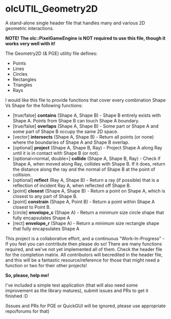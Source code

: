 # olcUTIL_Geometry2D
A stand-alone single header file that handles many and various 2D geometric interactions.

**NOTE! The olc::PixelGameEngine is NOT required to use this file, though it works very well with it!**

The Geometry2D (& PGE) utility file defines:
* Points
* Lines
* Circles
* Rectangles
* Triangles
* Rays

I would like this file to provide functions that cover every combination Shape Vs Shape for the following functions:
* [true/false] **contains** (Shape A, Shape B) - Shape B entirely exists with Shape A. Points from Shape B can touch Shape A boundary.
* [true/false] **overlaps** (Shape A, Shape B) - Some part or Shape A and some part of Shape B occupy the same 2D space.
* [vector<points>] **intersects** (Shape A, Shape B) - Return all points (or none) where the boundaries of Shape A and Shape B overlap.
* [optional<point>] **project** (Shape A, Shape B, Ray) - Project Shape A along Ray until it is in contact with Shape B (or not).
* [optional<normal, double>] **collide** (Shape A, Shape B, Ray) - Check if Shape A, when moved along Ray, collides with Shape B. If it does, return the distance along the ray and the normal of Shape B at the point of collision.
* [optional<ray>] **reflect** (Ray A, Shape B) - Return a ray (if possible) that is a reflection of incident Ray A, when reflected off Shape B.
* [point] **closest** (Shape A, Shape B) - Return a point on Shape A, which is closest to any part of Shape B.
* [point] **constrain** (Shape A, Point B) - Return a point within Shape A closest to Point B.
* [circle] **envelope_c** (Shape A) - Return a minimum size circle shape that fully encapsulates Shape A
* [rect] **envelope_r** (Shape A) - Return a minimum size rectangle shape that fully encapsulates Shape A

This project is a collaborative effort, and a continuous "Work-In-Progress" - If you feel you can contribute then please do so! There are many functions required, and we've not yet implemented all of them. Check the header file for the completion matrix. All contributors will becredited in the header file, and this will be a fantastic resource/reference for those that might need a function or two for their other projects!

  **So, please, help me!**

I've included a simple test application (that will also need some improvement as the library matures), submit issues and PRs to get it finished :D

(Issues and PRs for PGE or QuickGUI will be ignored, please use appropriate repo/forums for that)

